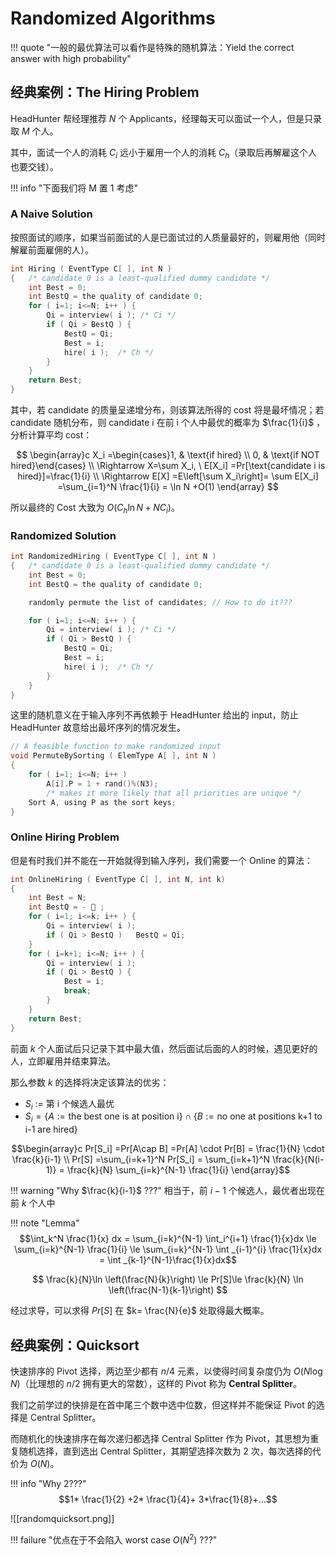 
# Randomized Algorithms

!!! quote "一般的最优算法可以看作是特殊的随机算法：Yield the correct answer with high probability"

## 经典案例：The Hiring Problem

HeadHunter 帮经理推荐 $N$ 个 Applicants，经理每天可以面试一个人，但是只录取 $M$ 个人。

其中，面试一个人的消耗 $C_i$ 远小于雇用一个人的消耗 $C_h$（录取后再解雇这个人也要交钱）。

!!! info "下面我们将 M 置 1 考虑"

### A Naive Solution

按照面试的顺序，如果当前面试的人是已面试过的人质量最好的，则雇用他（同时解雇前面雇佣的人）。

```c
int Hiring ( EventType C[ ], int N )
{   /* candidate 0 is a least-qualified dummy candidate */
    int Best = 0;
    int BestQ = the quality of candidate 0;
    for ( i=1; i<=N; i++ ) {
        Qi = interview( i ); /* Ci */
        if ( Qi > BestQ ) {
            BestQ = Qi;
            Best = i;
            hire( i );  /* Ch */
        }
    }
    return Best;
}
```

其中，若 candidate 的质量呈递增分布，则该算法所得的 cost 将是最坏情况；若 candidate 随机分布，则 candidate i 在前 i 个人中最优的概率为 $\frac{1}{i}$ ，分析计算平均 cost：

$$
\begin{array}c
X_i =\begin{cases}1, & \text{if hired}  \\
0, & \text{if NOT hired}\end{cases} \\
\Rightarrow X=\sum X_i, \ E[X_i] =Pr[\text{candidate i is hired}]=\frac{1}{i} \\
\Rightarrow E[X] =E\left[\sum X_i\right]= \sum E[X_i] =\sum_{i=1}^N \frac{1}{i} = \ln N +O(1)
\end{array}
$$

所以最终的 Cost 大致为 $O(C_h\ln N +NC_i)$。

### Randomized Solution

```c
int RandomizedHiring ( EventType C[ ], int N )
{   /* candidate 0 is a least-qualified dummy candidate */
    int Best = 0;
    int BestQ = the quality of candidate 0;

    randomly permute the list of candidates; // How to do it???

    for ( i=1; i<=N; i++ ) {
        Qi = interview( i ); /* Ci */
        if ( Qi > BestQ ) {
            BestQ = Qi;
            Best = i;
            hire( i );  /* Ch */
        }
    }
}
```

这里的随机意义在于输入序列不再依赖于 HeadHunter 给出的 input，防止 HeadHunter 故意给出最坏序列的情况发生。

```c
// A feasible function to make randomized input
void PermuteBySorting ( ElemType A[ ], int N )
{
    for ( i=1; i<=N; i++ )
        A[i].P = 1 + rand()%(N3); 
        /* makes it more likely that all priorities are unique */
    Sort A, using P as the sort keys;
}
```

### Online Hiring Problem

但是有时我们并不能在一开始就得到输入序列，我们需要一个 Online 的算法：

```c
int OnlineHiring ( EventType C[ ], int N, int k)
{
    int Best = N;
    int BestQ = -  ;
    for ( i=1; i<=k; i++ ) {
        Qi = interview( i );
        if ( Qi > BestQ )   BestQ = Qi;
    }
    for ( i=k+1; i<=N; i++ ) {
        Qi = interview( i );
        if ( Qi > BestQ ) {
            Best = i;
            break;
        }
    }
    return Best;
}
```

前面 $k$ 个人面试后只记录下其中最大值，然后面试后面的人的时候，遇见更好的人，立即雇用并结束算法。

那么参数 $k$ 的选择将决定该算法的优劣：

- $S_i$ := 第 i 个候选人最优
- $S_i = \{A:=\text{the best one is at position i} \} \cap \{B:= \text{no one at positions k+1 to i-1 are hired}\}$

$$\begin{array}c
Pr[S_i] =Pr[A\cap B] =Pr[A] \cdot Pr[B] = \frac{1}{N} \cdot \frac{k}{i-1} \\
Pr[S] =\sum_{i=k+1}^N Pr[S_i] = \sum_{i=k+1}^N \frac{k}{N(i-1)} = \frac{k}{N} \sum_{i=k}^{N-1} \frac{1}{i}
\end{array}$$

!!! warning "Why $\frac{k}{i-1}$ ???"
	相当于，前 $i-1$ 个候选人，最优者出现在前 $k$ 个人中


!!! note "Lemma"
	$$\int_k^N \frac{1}{x} dx = \sum_{i=k}^{N-1} \int_i^{i+1} \frac{1}{x}dx \le \sum_{i=k}^{N-1} \frac{1}{i} \le \sum_{i=k}^{N-1} \int _{i-1}^{i} \frac{1}{x}dx = \int _{k-1}^{N-1}\frac{1}{x}dx$$

$$
\frac{k}{N}\ln \left(\frac{N}{k}\right) \le Pr[S]\le \frac{k}{N} \ln \left(\frac{N-1}{k-1}\right)
$$

经过求导，可以求得 $Pr[S]$ 在 $k= \frac{N}{e}$ 处取得最大概率。


## 经典案例：Quicksort

快速排序的 Pivot 选择，两边至少都有 $n/4$ 元素，以使得时间复杂度仍为 $O(N\log N)$（比理想的 $n/2$ 拥有更大的常数），这样的 Pivot 称为 **Central Splitter**。

我们之前学过的快排是在首中尾三个数中选中位数，但这样并不能保证 Pivot 的选择是 Central Splitter。

而随机化的快速排序在每次递归都选择 Central Splitter 作为 Pivot，其思想为重复随机选择，直到选出 Central Splitter，其期望选择次数为 2 次，每次选择的代价为 $O(N)$。

!!! info "Why 2???"
	$$1* \frac{1}{2} +2* \frac{1}{4}+ 3*\frac{1}{8}+...$$

![[randomquicksort.png]]

!!! failure "优点在于不会陷入 worst case $O(N^2)$ ???"

